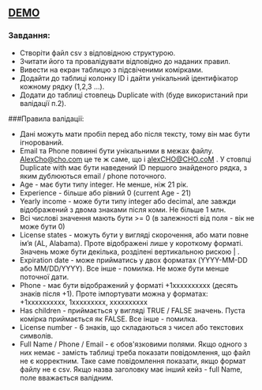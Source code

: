 
## [DEMO]()

### Завдання:
- Створіти файл csv з відповідною структурою.
- Зчитати його та провалідувати відповідно до наданих правил.
- Вивести на екран таблицю з підсвіченими комірками.
- Додайти до таблиці колонку ID і дайти унікальний ідентифікатор кожному рядку (1,2,3 …).
- Додати до таблиці стовпець Duplicate with (буде використаний при валідації п.2).

###Правила валідації:
- Дані можуть мати пробіл перед або після тексту, тому він має бути ігнорований.
- Email та Phone повинні бути унікальними в межах файлу. AlexCho@cho.com це те ж саме, що і alexCHO@CHO.coM . У стовпці Duplicate with має бути наведений ID першого знайденого рядка, з яким дублюються email / phone поточного.
- Age - має бути типу integer. Не менше, ніж 21 рік.
- Experience - більше або рівний 0 (current Age - 21)
- Yearly income - може бути типу integer або decimal, але завжди відображений з двома знаками після коми. Не більше 1 млн.
- Всі числові значення мають бути >= 0 (в залежності від поля - вік не може бути 0)
- License states - можуть бути у вигляді скорочення, або мати повне ім’я (AL, Alabama). Проте відображені лише у короткому форматі. Значень може бути декілька, розділені вертикальною рискою | .
- Expiration date - може прийматись у двох форматах (YYYY-MM-DD або MM/DD/YYYY). Все інше - помилка. Не може бути менше поточної дати.
- Phone - має бути відображений у форматі +1хххххххххх (десять знаків після +1). Проте імпортувати можна у форматах: +1хххххххххх, 1ххххххххх, хххххххххх
- Has children - приймається у вигляді TRUE / FALSE значень. Пуста комірка приймається як FALSE. Все інше - помилка.
- License number - 6 знаків, що складаються з чисел або текстових символів.
- Full Name  / Phone / Email - є обов'язковими полями. Якщо одного з них немає  - замість таблиці треба показати повідомлення, що файл не є корректним. Таке саме повідомлення показати, якщо формат файлу не є csv. Якщо назва заголовку має інший кейз - full Name, поле вважається валідним.